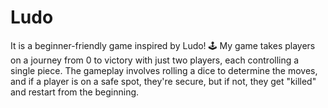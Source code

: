 # Ludo

It is a beginner-friendly game inspired by Ludo! 🕹️ My game takes players on a journey from 0 to victory with just two players, each controlling a single piece. The gameplay involves rolling a dice to determine the moves, and if a player is on a safe spot, they're secure, but if not, they get "killed" and restart from the beginning.
